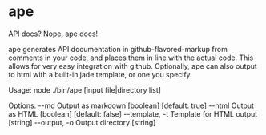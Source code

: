 ape
===

API docs? Nope, ape docs!

ape generates API documentation in github-flavored-markup from comments in your code, and places them in line with the actual code. This allows for very easy integration with github.
Optionally, ape can also output to html with a built-in jade template, or one you specify.

Usage: node ./bin/ape [input file|directory list]

Options:
  --md            Output as markdown        [boolean]  [default: true]
  --html          Output as HTML            [boolean]  [default: false]
  --template, -t  Template for HTML output  [string]
  --output, -o    Output directory          [string]
